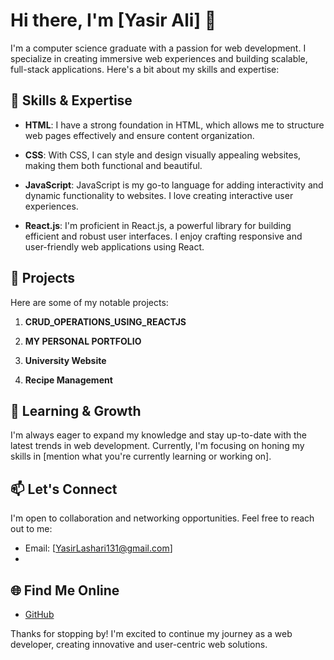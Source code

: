 # Hi there, I'm [Yasir Ali] 👋

I'm a computer science graduate with a passion for web development. I specialize in creating immersive web experiences and building scalable, full-stack applications. Here's a bit about my skills and expertise:

## 💼 Skills & Expertise

- **HTML**: I have a strong foundation in HTML, which allows me to structure web pages effectively and ensure content organization.

- **CSS**: With CSS, I can style and design visually appealing websites, making them both functional and beautiful.

- **JavaScript**: JavaScript is my go-to language for adding interactivity and dynamic functionality to websites. I love creating interactive user experiences.

- **React.js**: I'm proficient in React.js, a powerful library for building efficient and robust user interfaces. I enjoy crafting responsive and user-friendly web applications using React.

## 🚀 Projects

Here are some of my notable projects:

1. **CRUD_OPERATIONS_USING_REACTJS**

2. **MY PERSONAL PORTFOLIO**

3. **University Website**

4. **Recipe Management**

## 🌱 Learning & Growth

I'm always eager to expand my knowledge and stay up-to-date with the latest trends in web development. Currently, I'm focusing on honing my skills in [mention what you're currently learning or working on].

## 📫 Let's Connect

I'm open to collaboration and networking opportunities. Feel free to reach out to me:

- Email: [YasirLashari131@gmail.com]
- 

## 🌐 Find Me Online

- [GitHub](https://github.com/yasirlashari)
  
Thanks for stopping by! I'm excited to continue my journey as a web developer, creating innovative and user-centric web solutions.
